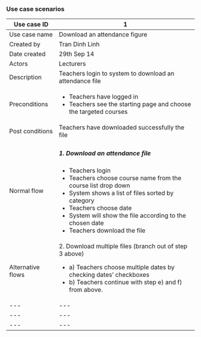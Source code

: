 ### Use case scenarios

| Use case ID | 1 |
| --- | --- |
| Use case name | Download an attendance figure  |
| Created by | Tran Dinh Linh |
| Date created | 29th Sep 14 |
| Actors | Lecturers |
| Description | Teachers login to system to download an attendance file |
| Preconditions | <ul><li> Teachers have logged in  </li><li> Teachers see the starting page and choose the targeted courses </li></ul> |
| Post conditions |	Teachers have downloaded successfully the file |
| Normal flow | <h5>1. Download an attendance file</h5> <ul><li> Teachers login </li><li> Teachers choose course name from the course list drop down </li><li> System shows a list of files sorted by category </li><li> Teachers choose date </li> <li>System will show the file according to the chosen date  </li><li> Teachers download the file  </li></ul> |
| Alternative flows | 2. Download multiple files (branch out of step 3 above) <ul><li> a)	Teachers choose multiple dates by checking dates’ checkboxes  </li><li> b)	Teachers continue with step e) and f) from above. </li></ul> |
| --- | --- |
| --- | --- |
| --- | --- |
